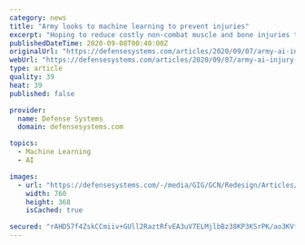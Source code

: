 ```yaml
---
category: news
title: "Army looks to machine learning to prevent injuries"
excerpt: "Hoping to reduce costly non-combat muscle and bone injuries to warfighters, the Army turns to a machine learning-based tool used in professional sports."
publishedDateTime: 2020-09-08T00:40:00Z
originalUrl: "https://defensesystems.com/articles/2020/09/07/army-ai-injury-prevention.aspx"
webUrl: "https://defensesystems.com/articles/2020/09/07/army-ai-injury-prevention.aspx"
type: article
quality: 39
heat: 39
published: false

provider:
  name: Defense Systems
  domain: defensesystems.com

topics:
  - Machine Learning
  - AI

images:
  - url: "https://defensesystems.com/-/media/GIG/GCN/Redesign/Articles/2020/September/fitness.jpg"
    width: 760
    height: 368
    isCached: true

secured: "rAHD57f4ZskCCmiiv+GUll2RaztRfvEA3uV7ELMjlbBz38KP3KSrPK/ao3KVfYsDNxU0Xf4wGk/piOOT6WTj2tpaLl7ax1OtSZbwMBBBQtXSkX6FN08lJDNorqMYPEQ68vnPmAlqwBdr+jZgZCeWYSpa9T3AfRI+eJiZOKctRzJimRid3EJSoZuPrhXO26W83gcpgQ2HsYVlKTrZqswkrs/3WLSyYfncVzLSRlUCAzzSOulxDmbXdVniiLizptHRT2QwAhBVKSJO719AlqhBJil23NoQyV2bjVLeUiXA35wMU2ikpA8fZYkcx1fVthA4AiZ3TIuvosuMFtuCmvcjTbVxVvqMZSFCWg5Z0KbTpSs=;unFhSehXjO5g9ppsFL5cdg=="
---
```


